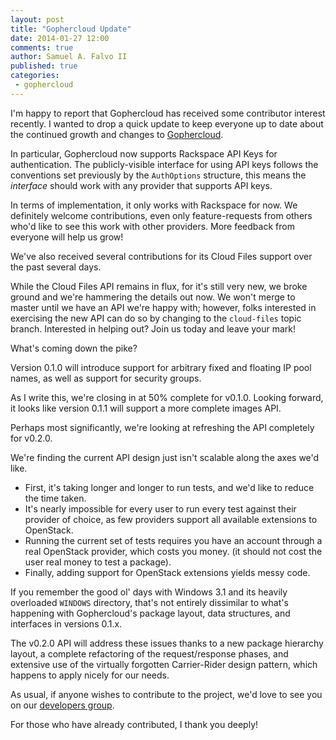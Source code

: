 ```yaml
---
layout: post
title: "Gophercloud Update"
date: 2014-01-27 12:00
comments: true
author: Samuel A. Falvo II
published: true
categories:
 - gophercloud
---
```


I'm happy to report that Gophercloud has received some contributor interest
recently. I wanted to drop a quick update to keep everyone up to date about
the continued growth and changes to [Gophercloud](http://gophercloud.io/).

<!-- more -->

In particular, Gophercloud now supports Rackspace API Keys for authentication.
The publicly-visible interface for using API keys follows the conventions set
previously by the `AuthOptions` structure, this means the *interface* should
work with any provider that supports API keys.

In terms of implementation, it only works with Rackspace for now. We definitely
welcome contributions, even only feature-requests from others who'd like to
see this work with other providers. More feedback from everyone will help us
grow!

We've also received several contributions for its Cloud Files support over the
past several days.

While the Cloud Files API remains in flux, for it's still very new, we broke
ground and we're hammering the details out now. We won't merge to master
until we have an API we're happy with; however, folks interested in exercising
the new API can do so by changing to the `cloud-files` topic branch.
Interested in helping out?  Join us today and leave your mark!

What's coming down the pike?

Version 0.1.0 will introduce support for arbitrary fixed and floating IP
pool names, as well as support for security groups.

As I write this, we're closing in at 50% complete for v0.1.0.
Looking forward, it looks like version 0.1.1 will support a more complete images API.

Perhaps most significantly, we're looking at refreshing the API completely for
v0.2.0.

We're finding the current API design just isn't scalable along the axes we'd
like.

* First, it's taking longer and longer to run tests, and we'd like to reduce the time taken.
* It's nearly impossible for every user to run every test against their provider of choice,
as few providers support all available extensions to OpenStack.
* Running the current set of tests requires you have an account through a real
OpenStack provider, which costs you money. (it should not cost the user real money to test a package).
* Finally, adding support for OpenStack extensions yields messy code.

If you remember the good ol' days with Windows 3.1 and its heavily overloaded
`WINDOWS` directory, that's not entirely dissimilar to what's happening with
Gophercloud's package layout, data structures, and interfaces in versions 0.1.x.

The v0.2.0 API will address these issues thanks to a new package hierarchy layout,
a complete refactoring of the request/response phases, and extensive use of
the virtually forgotten Carrier-Rider design pattern, which happens to apply
nicely for our needs.

As usual, if anyone wishes to contribute to the project, we'd love to see you
on our [developers group](https://groups.google.com/forum/#!forum/gophercloud-dev).

For those who have already contributed, I thank you deeply!

